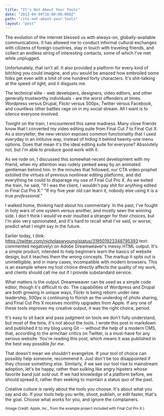 ```yaml
---
title: "It's Not About Your Tools"
date: "2013-04-04T16:00:00.000Z"
path: "/its-not-about-your-tools"
layout: "post"
---
```

The evolution of the internet blessed us with always-on, globally-available communications. It has allowed me to conduct informal cultural exchanges with citizens of foreign countries, stay in touch with traveling friends, and collect an endless string of interesting contacts, some of which I've met while unplugged.

Unfortunately, that isn't all. It also provided a platform for every kind of bitching you could imagine, and you would be amazed how embroiled some folks get even with a limit of one hundred forty characters. It's shit-talking at the speed of light, and it disgusts me.

The technical elite - web developers, designers, video editors, and other generally trustworthy individuals - are the worst offenders at times. Wordpress versus Drupal, Flickr versus 500px, Twitter versus Facebook, and countless other battles rage on in my social stream. All I want is to silence everyone involved.

Tonight on the train, I encountered this same madness. Many close friends know that I converted my video editing suite from Final Cut 7 to Final Cut X. As a storyteller, the new version exposes common functionality that I used everyday in an intituive way, instead of hiding it behind twenty-one menu options. Does that mean it's the ideal editing suite for everyone? Absolutely not, but I'm able to produce good work with it.

As we rode on, I discussed this somewhat-recent development with my friend, when my attention was rudely yanked away by an animated gentleman behind him. In the minutes that followed, our CTA video prophet extolled the virtues of previous nonlinear editing platforms, and did everything he could to disparage my use of Final Cut Pro X. As we exited the train, he said, "if I was the client, I wouldn't pay shit for anything edited in Final Cut Pro X." "If my five year old can learn it, nobody else using it is a true _professional_."

I walked home, thinking hard about his commentary. In the past, I've fought in holy wars of one system versus another, and mostly seen the winning side. I don't think I would've ever insulted a stranger for their choices, but I'm also very opinionated, and it's hard to recall what I've said, or worse, predict what I might say in the future.

Earlier today, I (link: https://twitter.com/nicholaswyoung/status/319501923348795393 text: commented negatively) on Adobe Dreamweaver's messy HTML output. It's a simple product, intended to help beginners learn the basics of website design, but it teaches them the wrong concepts. The markup it spits out is unintelligible, and in many cases, incompatible with modern browsers. This is an example where my tool choice directly affects the quality of my work, and clients should call me out if I provide substandard service.

What matters is the output. Dreamweaver can be used as a simple code editor, though it's difficult to do. The capabilities of Wordpress and Drupal are both growing in unique ways, Flickr is being reborn under new leadership, 500px is continuing to florish as the underdog of photo sharing, and Final Cut Pro X receives monthly upgrades from Apple. If any one of these tools improves my creative output, it was the right choice, period.

It's easy to sit back and pass judgment on tools we don't fully understand, but most of the time, it's not about the tools. I wrote this post in markdown and published it to my blog using Git -- without the help of a modern CMS, that, according to the armchair critics on Twitter, is a must-have for any serious website. You're reading this post, which means it was published in the best way possible _for me_.

That doesn't mean we shouldn't evangelize. If your tool of choice can possibly help someone, recommend it. Just don't be too disappointed if they choose something else. Similarly, if we see our tool rise to mainstream adoption, let's be happy, rather than sulking like angry hipsters whose favorite band just _sold out_. If we had knowledge of a platform before, we should spread it, rather than seeking to maintain a status quo of the past.

Creative culture is rarely about the tools you choose. It's about what you say and do. If your tools help you write, shoot, publish, or edit faster, that's the goal. Choose what works for you, and ignore the complainers.

<small>(Image Credit: Apple, Inc., from the example project included with Final Cut Pro X.)</small>